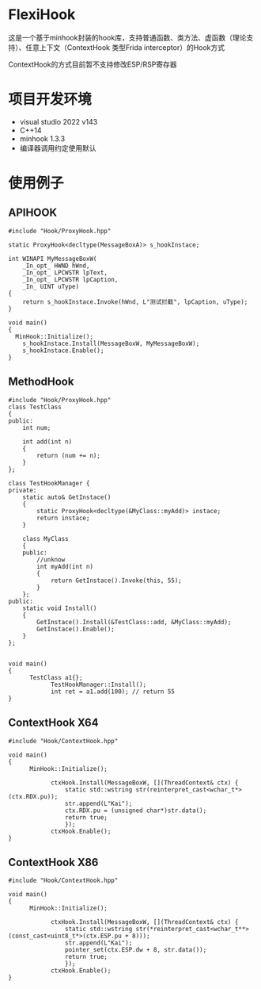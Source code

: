 # FlexiHook

这是一个基于minhook封装的hook库，支持普通函数、类方法、虚函数（理论支持）、任意上下文（ContextHook 类型Frida interceptor）的Hook方式

ContextHook的方式目前暂不支持修改ESP/RSP寄存器

# 项目开发环境

- visual studio 2022 v143
- C++14
- minhook 1.3.3
- 编译器调用约定使用默认

# 使用例子

## APIHOOK

```c_cpp
#include "Hook/ProxyHook.hpp"

static ProxyHook<decltype(MessageBoxA)> s_hookInstace;

int WINAPI MyMessageBoxW(
	_In_opt_ HWND hWnd,
	_In_opt_ LPCWSTR lpText,
	_In_opt_ LPCWSTR lpCaption,
	_In_ UINT uType)
{
	return s_hookInstace.Invoke(hWnd, L"测试拦截", lpCaption, uType);
}

void main()
{
  MinHook::Initialize();
	s_hookInstace.Install(MessageBoxW, MyMessageBoxW);
	s_hookInstace.Enable();
}
```

## MethodHook

```c_cpp
#include "Hook/ProxyHook.hpp"
class TestClass
{
public:
	int num;

	int add(int n)
	{
		return (num += n);
	}
};

class TestHookManager {
private:
	static auto& GetInstace()
	{
		static ProxyHook<decltype(&MyClass::myAdd)> instace;
		return instace;
	}

	class MyClass
	{
	public:
		//unknow
		int myAdd(int n)
		{
			return GetInstace().Invoke(this, 55);
		}
	};
public:
	static void Install()
	{
		GetInstace().Install(&TestClass::add, &MyClass::myAdd);
		GetInstace().Enable();
	}
};


void main()
{
      TestClass a1{};
			TestHookManager::Install();
			int ret = a1.add(100); // return 55
}
```

## ContextHook X64

```c_cpp
#include "Hook/ContextHook.hpp"

void main()
{
      MinHook::Initialize();

			ctxHook.Install(MessageBoxW, [](ThreadContext& ctx) {
				static std::wstring str(reinterpret_cast<wchar_t*>(ctx.RDX.pu));
				str.append(L"Kai");
				ctx.RDX.pu = (unsigned char*)str.data();
				return true;
				});
			ctxHook.Enable();
}
```

## ContextHook X86

```c_cpp
#include "Hook/ContextHook.hpp"

void main()
{
      MinHook::Initialize();

			ctxHook.Install(MessageBoxW, [](ThreadContext& ctx) {
				static std::wstring str(*reinterpret_cast<wchar_t**>(const_cast<uint8_t*>(ctx.ESP.pu + 8)));
				str.append(L"Kai");
				pointer_set(ctx.ESP.dw + 8, str.data());
				return true;
				});
			ctxHook.Enable();
}
```
